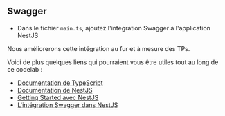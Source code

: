 ## Swagger
 
* Dans le fichier `main.ts`, ajoutez l'intégration Swagger à l'application NestJS

Nous améliorerons cette intégration au fur et à mesure des TPs. 

Voici de plus quelques liens qui pourraient vous être utiles tout au long de ce codelab :

- [Documentation de TypeScript](https://www.typescriptlang.org/)
- [Documentation de NestJS](https://docs.nestjs.com)
- [Getting Started avec NestJS](https://docs.nestjs.com/first-steps)
- [L'intégration Swagger dans NestJS](https://docs.nestjs.com/recipes/swagger)

